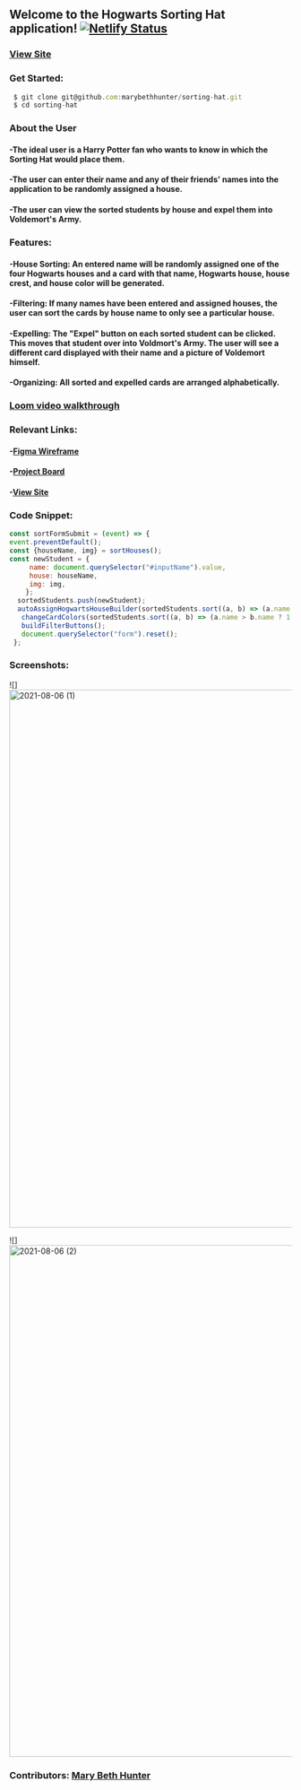 ## Welcome to the Hogwarts Sorting Hat application! [![Netlify Status](https://api.netlify.com/api/v1/badges/434b4a23-adec-4c3c-89e5-9b7b7877a236/deploy-status)](https://app.netlify.com/sites/mbh-sortinghat/deploys)

### [View Site](https://mbh-sortinghat.netlify.app/)

### Get Started:

```javascript
 $ git clone git@github.com:marybethhunter/sorting-hat.git
 $ cd sorting-hat
```

### About the User
#### -The ideal user is a Harry Potter fan who wants to know in which the Sorting Hat would place them. 
#### -The user can enter their name and any of their friends' names into the application to be randomly assigned a house. 
#### -The user can view the sorted students by house and expel them into Voldemort's Army.

### Features: 
#### -House Sorting: An entered name will be randomly assigned one of the four Hogwarts houses and a card with that name, Hogwarts house, house crest, and house color will be generated.
#### -Filtering: If many names have been entered and assigned houses, the user can sort the cards by house name to only see a particular house. 

#### -Expelling: The "Expel" button on each sorted student can be clicked. This moves that student over into Voldmort's Army. The user will see a different card displayed with their name and a picture of Voldemort himself.

#### -Organizing: All sorted and expelled cards are arranged alphabetically.

### [Loom video walkthrough](https://www.loom.com/share/7c2437d0eb3546fe975b1b52dd9a73b9)

### Relevant Links:
#### -[Figma Wireframe](https://www.figma.com/file/VPChxqqF0SMoG7ZG7OHuFH/Sorting-Hat-App?node-id=0%3A1)
#### -[Project Board](https://github.com/marybethhunter/sorting-hat/projects/1)
#### -[View Site](https://mbh-sortinghat.netlify.app/)

### Code Snippet:

```javascript
const sortFormSubmit = (event) => {
event.preventDefault();
const {houseName, img} = sortHouses();
const newStudent = {
     name: document.querySelector("#inputName").value,
     house: houseName,
     img: img,
    };
  sortedStudents.push(newStudent);
  autoAssignHogwartsHouseBuilder(sortedStudents.sort((a, b) => (a.name > b.name ? 1 : -1)));
   changeCardColors(sortedStudents.sort((a, b) => (a.name > b.name ? 1 : -1)));
   buildFilterButtons();
   document.querySelector("form").reset();
 };
```

### Screenshots:

![]<img width="960" alt="2021-08-06 (1)" src="https://user-images.githubusercontent.com/86667443/128573741-37984916-aee4-476c-b0ce-76f6f8e3d495.png">

![]<img width="913" alt="2021-08-06 (2)" src="https://user-images.githubusercontent.com/86667443/128573764-b4c9205e-bcdb-457b-a273-ccf8d7c94ecc.png">

### Contributors: [Mary Beth Hunter](https://github.com/marybethhunter)
